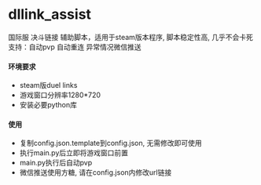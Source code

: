 # dllink_assist

国际服 决斗链接 辅助脚本，适用于steam版本程序, 脚本稳定性高, 几乎不会卡死
支持：自动pvp 自动重连 异常情况微信推送

#### 环境要求

- steam版duel links
- 游戏窗口分辨率1280*720
- 安装必要python库

#### 使用

- 复制config.json.template到config.json, 无需修改即可使用
- 执行main.py后立即将游戏窗口前置
- main.py执行后自动pvp
- 微信推送使用方糖, 请在config.json内修改url链接

